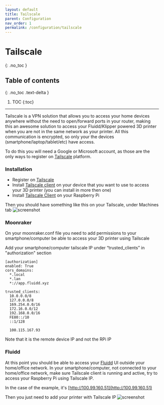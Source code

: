 ```yaml
---
layout: default
title: Tailscale
parent: Configuration
nav_order: 1
permalink: /configuration/tailscale
---
```


# Tailscale
{: .no_toc }

## Table of contents
{: .no_toc .text-delta }

1. TOC
{:toc}

---

Tailscale is a VPN solution that allows you to access your home devices anywhere without the need to open/forward ports in your router, making this an awesome solution to access your Fluidd/Klipper powered 3D printer when you are not in the same network as your printer.
All this communication is encrypted, so only your the devices (smartphone/laptop/tablet/etc) have access.

To do this you will need a Google or Microsoft account, as those are the only ways to register on [Tailscale](https://www.tailscale.com) platform.

### Installation

  - Register on [Tailscale](https://www.tailscale.com)
  - Install [Tailscale client](https://www.tailscale.com/download) on your device that you want to use to access your 3D printer (you can install in more then one)
  - Install [Tailscale Client](https://tailscale.com/download/linux/rpi) on your Raspberry Pi

Then you should have something like this on your Tailscale, under Machines tab
![screenshot](/assets/images/tailscale1.png)


### Moonraker

On your moonraker.conf file you need to add permissions to your smartphone/computer be able to access your 3D printer using Tailscale

Add your smartphone/computer tailscale IP under “trusted_clients” in "authorization" section
```
[authorization]
enabled: True
cors_domains:
  *.local
  *.lan
  *://app.fluidd.xyz

trusted_clients:
  10.0.0.0/8
  127.0.0.0/8
  169.254.0.0/16
  172.16.0.0/12
  192.168.0.0/16
  FE80::/10
  ::1/128
  
  100.115.167.93

```
Note that it is the remote device IP and not the RPi IP


### Fluidd

At this point you should be able to access your [Fluidd](https://fluidd.xyz) UI outside your home/office network.
In your smartphone/computer, not connected to your home/office network, make sure Tailscale client is running and active, try to access your Raspberry Pi using Tailscale IP.

In the case of the example, it's [http://100.99.160.51](http://100.99.160.51)

Then you just need to add your printer with Tailscale IP
![screenshot](/assets/images/tailscale2.png)
